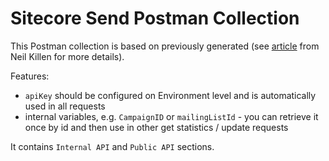 # Sitecore Send Postman Collection

This Postman collection is based on previously generated (see [article](https://neilkillen.com/2021/12/16/creating-a-postman-collection-for-sitecore-send-moosend/) from Neil Killen for more details).

Features:
- `apiKey` should be configured on Environment level and is automatically used in all requests
- internal variables, e.g. `CampaignID` or `mailingListId` - you can retrieve it once by id and then use in other get statistics / update requests

It contains `Internal API` and `Public API` sections.

